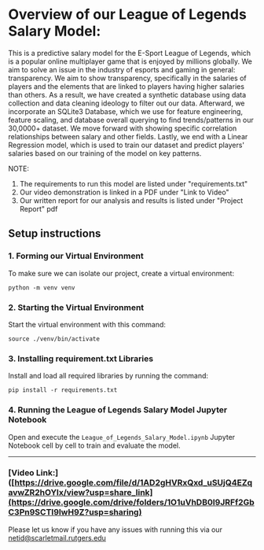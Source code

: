 
# Overview of our League of Legends Salary Model:
This is a predictive salary model for the E-Sport League of Legends, which is a popular online multiplayer game that is enjoyed by millions globally. 
We aim to solve an issue in the industry of esports and gaming in general: transparency. We aim to show transparency, specifically in the salaries of players and the elements that are linked to players having higher salaries than others.
As a result, we have created a synthetic database using data collection and data cleaning ideology to filter out our data. Afterward, we incorporate an SQLite3 Database, which we use for feature engineering, feature scaling, and database overall querying to find trends/patterns in our 30,0000+ dataset.  We move forward with showing specific correlation relationships between salary and other fields. Lastly, we end with a Linear Regression model, which is used to train our dataset and predict players' salaries based on our training of the model on key patterns.  

NOTE:
1. The requirements to run this model are listed under "requirements.txt"
2. Our video demonstration is linked in a PDF under "Link to Video"
3. Our written report for our analysis and results is listed under "Project Report" pdf

## Setup instructions

### 1. Forming our Virtual Environment

To make sure we can isolate our project, create a virtual environment:

```
python -m venv venv
```

### 2. Starting the Virtual Environment

Start the virtual environment with this command:

```
source ./venv/bin/activate
```

### 3. Installing requirement.txt Libraries

Install and load all required libraries by running the command:

```
pip install -r requirements.txt
```

### 4. Running the League of Legends Salary Model Jupyter Notebook

Open and execute the `League_of_Legends_Salary_Model.ipynb` Jupyter Notebook cell by cell to train and evaluate the model.

---

### [Video Link:]([https://drive.google.com/file/d/1AD2gHVRxQxd_uSUjQ4EZqavwZR2hOYIx/view?usp=share_link](https://drive.google.com/drive/folders/1O1uVhDB0I9JRFf2GbC3Pn9SCTI9IwH9Z?usp=sharing)


Please let us know if you have any issues with running this via our netid@scarletmail.rutgers.edu  
